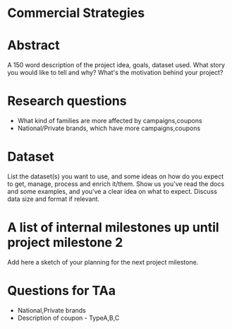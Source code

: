 # Commercial Strategies

# Abstract
A 150 word description of the project idea, goals, dataset used. What story you would like to tell and why? What's the motivation behind your project?

# Research questions
- What kind of families are more affected by campaigns,coupons
- National/Private brands, which have more campaigns,coupons

# Dataset
List the dataset(s) you want to use, and some ideas on how do you expect to get, manage, process and enrich it/them. Show us you've read the docs and some examples, and you've a clear idea on what to expect. Discuss data size and format if relevant.

# A list of internal milestones up until project milestone 2
Add here a sketch of your planning for the next project milestone.

# Questions for TAa
- National,Private brands
- Description of coupon - TypeA,B,C
